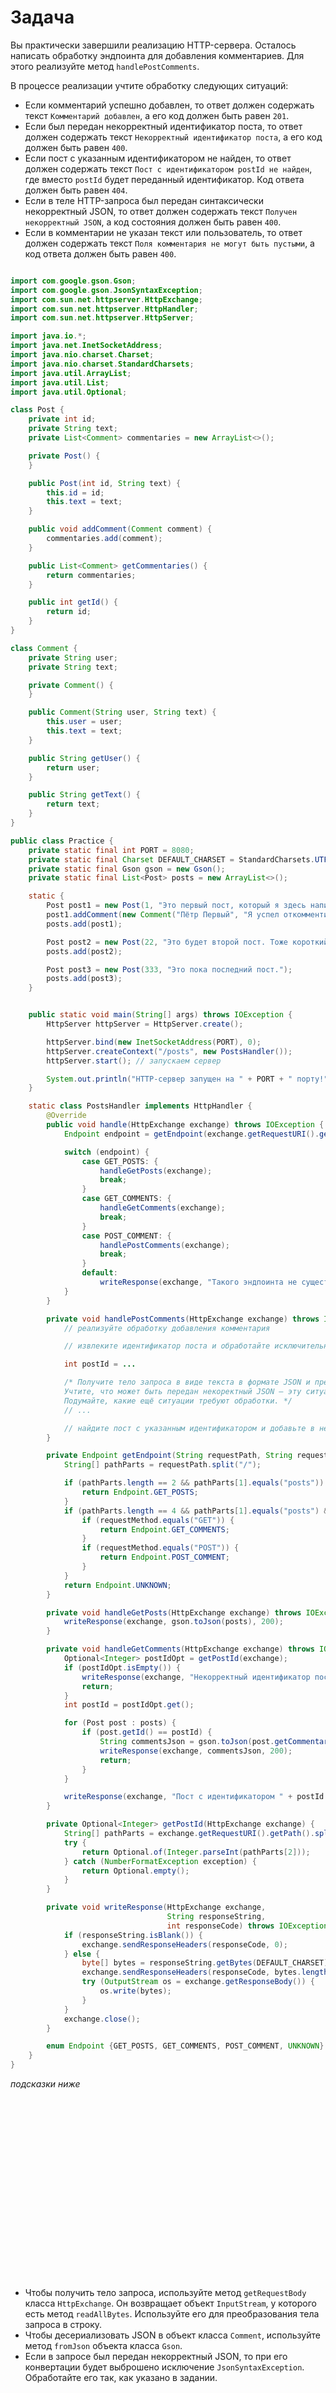 # Задача

Вы практически завершили реализацию HTTP-сервера. Осталось написать обработку эндпоинта для добавления комментариев. Для
этого реализуйте метод `handlePostComments`.

В процессе реализации учтите обработку следующих ситуаций:

- Если комментарий успешно добавлен, то ответ должен содержать текст `Комментарий добавлен`, а его код должен быть равен
  `201`.
- Если был передан некорректный идентификатор поста, то ответ должен содержать текст `Некорректный идентификатор поста`,
  а
  его код должен быть равен `400`.
- Если пост с указанным идентификатором не найден, то ответ должен содержать текст `Пост с идентификатором postId не
  найден`, где вместо `postId` будет переданный идентификатор. Код ответа должен быть равен `404`.
- Если в теле HTTP-запроса был передан синтаксически некорректный JSON, то ответ должен содержать текст `Получен
  некорректный JSON`, а код состояния должен быть равен `400`.
- Если в комментарии не указан текст или пользователь, то ответ должен содержать текст `Поля комментария не могут быть
  пустыми`, а код ответа должен быть равен `400`.

```java

import com.google.gson.Gson;
import com.google.gson.JsonSyntaxException;
import com.sun.net.httpserver.HttpExchange;
import com.sun.net.httpserver.HttpHandler;
import com.sun.net.httpserver.HttpServer;

import java.io.*;
import java.net.InetSocketAddress;
import java.nio.charset.Charset;
import java.nio.charset.StandardCharsets;
import java.util.ArrayList;
import java.util.List;
import java.util.Optional;

class Post {
    private int id;
    private String text;
    private List<Comment> commentaries = new ArrayList<>();

    private Post() {
    }

    public Post(int id, String text) {
        this.id = id;
        this.text = text;
    }

    public void addComment(Comment comment) {
        commentaries.add(comment);
    }

    public List<Comment> getCommentaries() {
        return commentaries;
    }

    public int getId() {
        return id;
    }
}

class Comment {
    private String user;
    private String text;

    private Comment() {
    }

    public Comment(String user, String text) {
        this.user = user;
        this.text = text;
    }

    public String getUser() {
        return user;
    }

    public String getText() {
        return text;
    }
}

public class Practice {
    private static final int PORT = 8080;
    private static final Charset DEFAULT_CHARSET = StandardCharsets.UTF_8;
    private static final Gson gson = new Gson();
    private static final List<Post> posts = new ArrayList<>();

    static {
        Post post1 = new Post(1, "Это первый пост, который я здесь написал.");
        post1.addComment(new Comment("Пётр Первый", "Я успел откомментировать первым!"));
        posts.add(post1);

        Post post2 = new Post(22, "Это будет второй пост. Тоже короткий.");
        posts.add(post2);

        Post post3 = new Post(333, "Это пока последний пост.");
        posts.add(post3);
    }


    public static void main(String[] args) throws IOException {
        HttpServer httpServer = HttpServer.create();

        httpServer.bind(new InetSocketAddress(PORT), 0);
        httpServer.createContext("/posts", new PostsHandler());
        httpServer.start(); // запускаем сервер

        System.out.println("HTTP-сервер запущен на " + PORT + " порту!");
    }

    static class PostsHandler implements HttpHandler {
        @Override
        public void handle(HttpExchange exchange) throws IOException {
            Endpoint endpoint = getEndpoint(exchange.getRequestURI().getPath(), exchange.getRequestMethod());

            switch (endpoint) {
                case GET_POSTS: {
                    handleGetPosts(exchange);
                    break;
                }
                case GET_COMMENTS: {
                    handleGetComments(exchange);
                    break;
                }
                case POST_COMMENT: {
                    handlePostComments(exchange);
                    break;
                }
                default:
                    writeResponse(exchange, "Такого эндпоинта не существует", 404);
            }
        }

        private void handlePostComments(HttpExchange exchange) throws IOException {
            // реализуйте обработку добавления комментария

            // извлеките идентификатор поста и обработайте исключительные ситуации

            int postId = ...

            /* Получите тело запроса в виде текста в формате JSON и преобразуйте его в объект Comment.
            Учтите, что может быть передан некоректный JSON — эту ситуацию нужно обработать.
            Подумайте, какие ещё ситуации требуют обработки. */
            // ...

            // найдите пост с указанным идентификатором и добавьте в него комментарий
        }

        private Endpoint getEndpoint(String requestPath, String requestMethod) {
            String[] pathParts = requestPath.split("/");

            if (pathParts.length == 2 && pathParts[1].equals("posts")) {
                return Endpoint.GET_POSTS;
            }
            if (pathParts.length == 4 && pathParts[1].equals("posts") && pathParts[3].equals("comments")) {
                if (requestMethod.equals("GET")) {
                    return Endpoint.GET_COMMENTS;
                }
                if (requestMethod.equals("POST")) {
                    return Endpoint.POST_COMMENT;
                }
            }
            return Endpoint.UNKNOWN;
        }

        private void handleGetPosts(HttpExchange exchange) throws IOException {
            writeResponse(exchange, gson.toJson(posts), 200);
        }

        private void handleGetComments(HttpExchange exchange) throws IOException {
            Optional<Integer> postIdOpt = getPostId(exchange);
            if (postIdOpt.isEmpty()) {
                writeResponse(exchange, "Некорректный идентификатор поста", 400);
                return;
            }
            int postId = postIdOpt.get();

            for (Post post : posts) {
                if (post.getId() == postId) {
                    String commentsJson = gson.toJson(post.getCommentaries());
                    writeResponse(exchange, commentsJson, 200);
                    return;
                }
            }

            writeResponse(exchange, "Пост с идентификатором " + postId + " не найден", 404);
        }

        private Optional<Integer> getPostId(HttpExchange exchange) {
            String[] pathParts = exchange.getRequestURI().getPath().split("/");
            try {
                return Optional.of(Integer.parseInt(pathParts[2]));
            } catch (NumberFormatException exception) {
                return Optional.empty();
            }
        }

        private void writeResponse(HttpExchange exchange,
                                   String responseString,
                                   int responseCode) throws IOException {
            if (responseString.isBlank()) {
                exchange.sendResponseHeaders(responseCode, 0);
            } else {
                byte[] bytes = responseString.getBytes(DEFAULT_CHARSET);
                exchange.sendResponseHeaders(responseCode, bytes.length);
                try (OutputStream os = exchange.getResponseBody()) {
                    os.write(bytes);
                }
            }
            exchange.close();
        }

        enum Endpoint {GET_POSTS, GET_COMMENTS, POST_COMMENT, UNKNOWN}
    }
}
```

_подсказки ниже_

<br><br><br><br><br><br><br><br><br><br><br><br><br><br><br><br><br>

- Чтобы получить тело запроса, используйте метод `getRequestBody` класса `HttpExchange`. Он возвращает объект `InputStream`, у
  которого есть метод `readAllBytes`. Используйте его для преобразования тела запроса в строку.
- Чтобы десериализовать JSON в объект класса `Comment`, используйте метод `fromJson` объекта класса `Gson`.
- Если в запросе был передан некорректный JSON, то при его конвертации будет выброшено исключение `JsonSyntaxException`.
  Обработайте его так, как указано в задании.